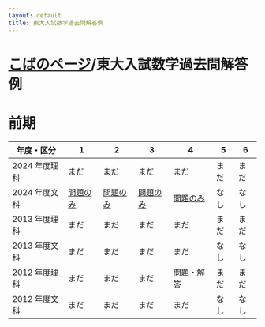 ```yaml
---
layout: default
title: 東大入試数学過去問解答例
---
```


# [こばのページ](../index.html)/東大入試数学過去問解答例

# 前期

|年度・区分|1|2|3|4|5|6|
|--|--|--|--|--|--|--|
|2024 年度理科|まだ|まだ|まだ|まだ|まだ|まだ|
|2024 年度文科|[問題のみ](2024/l1)|[問題のみ](2024/l2)|[問題のみ](2024/l3)|[問題のみ](2024/l4)|なし|なし|
|2013 年度理科|まだ|まだ|まだ|まだ|まだ|まだ|
|2013 年度文科|まだ|まだ|まだ|まだ|なし|なし|
|2012 年度理科|まだ|まだ|まだ|[問題・解答](2012/s4)|まだ|まだ|
|2012 年度文科|まだ|まだ|まだ|まだ|なし|なし|
